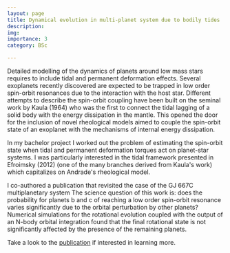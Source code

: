```yaml
---
layout: page
title: Dynamical evolution in multi-planet system due to bodily tides
description:
img:
importance: 3
category: BSc

---
```

Detailed modelling of the dynamics of planets around low mass stars requires to include tidal
and permanent deformation effects. Several exoplanets recently discovered
are expected to be trapped in low order spin-orbit
resonances due to the interaction with the host star. Different attempts
to describe the spin-orbit coupling have been built on the seminal work by
Kaula (1964) who was the first to connect the tidal lagging of a solid body with
the energy dissipation in the mantle. This opened the door
for the inclusion of novel rheological models aimed to couple the
spin-orbit state of an exoplanet with the mechanisms of internal energy dissipation.

In my bachelor project I worked out the problem of estimating the spin-orbit state
when tidal and permanent deformation torques act on planet-star systems. I was particularly interested
in the tidal framework presented in Efroimsky (2012) (one of the many branches derived from
Kaula's work) which capitalizes on Andrade's rheological model.

I co-authored a publication that revisited the case of the GJ 667C multiplanetary system
The science question of this work is: does the
probability for planets b and c of reaching a low order spin-orbit resonance varies significantly
due to the orbital perturbation
by other planets? Numerical simulations for the rotational evolution coupled with
the output of an N-body orbital integration found that the final rotational state is
not significantly affected by the presence of the remaining planets.

Take a look to the [publication](https://academic.oup.com/mnras/article/463/2/1592/2892154)
if interested in learning more.       
